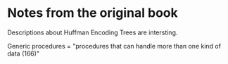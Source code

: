 # Notes from the original book

Descriptions about Huffman Encoding Trees are intersting.

Generic procedures = "procedures that can handle more than one kind of data (166)"
